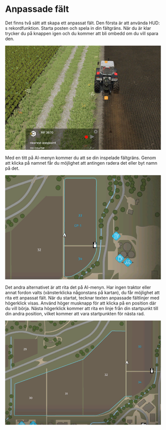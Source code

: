 # Anpassade fält


Det finns två sätt att skapa ett anpassat fält.
Den första är att använda HUD: s rekordfunktion.
Starta posten och spela in din fältgräns.
När du är klar trycker du på knappen igen och du kommer att bli ombedd om du vill spara den.

![Image](../assets/images/recordcustomhelp_0_0_765_510.png)


Med en titt på AI-menyn kommer du att se din inspelade fältgräns.
Genom att klicka på namnet får du möjlighet att antingen radera det eller byt namn på det.

![Image](../assets/images/donecustomhelp_0_0_765_510.png)


Det andra alternativet är att rita det på AI-menyn.
Har ingen traktor eller annat fordon valts (vänsterklicka någonstans på kartan), du får möjlighet att rita ett anpassat fält.
När du startat, tecknar texten anpassade fältlinjer med högerklick visas.
Använd höger musknapp för att klicka på en position där du vill börja.
Nästa högerklick kommer att rita en linje från din startpunkt till din andra position, vilket kommer att vara startpunkten för nästa rad.


![Image](../assets/images/drawcustomhelp_0_0_765_510.png)

